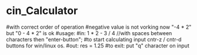 # cin_Calculator
#with correct order of operation
#negative value is not vorking now "-4 * 2" but "0 - 4 * 2" is ok
#usage:
#in: 1 * 2 - 3 / 4 //with spaces between characters then "enter-button";
#to start calculating input cntr-z / cntr-d buttons for win/linux os.
#out: res = 1.25
#to exit: put "q" character on input
